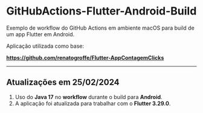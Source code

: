 # GitHubActions-Flutter-Android-Build
Exemplo de workflow do GitHub Actions em ambiente macOS para build de um app Flutter em Android.

Aplicação utilizada como base:

**https://github.com/renatogroffe/Flutter-AppContagemClicks**

---

## Atualizações em 25/02/2024

1) Uso do **Java 17** no **workflow** durante o build para **Android**.
2) A aplicação foi atualizada para trabalhar com o **Flutter 3.29.0**.
